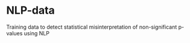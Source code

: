 # NLP-data
Training data to detect statistical misinterpretation of non-significant p-values using NLP
